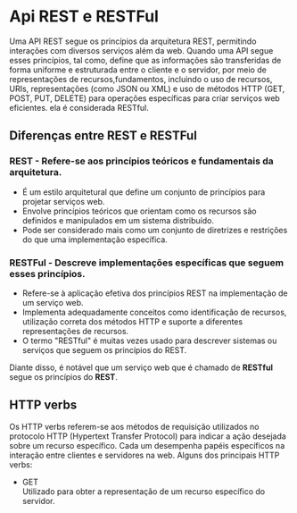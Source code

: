  # Api REST e RESTFul

 <p>
     Uma API REST segue os princípios da arquitetura REST, permitindo interações com diversos serviços além da web. Quando uma API segue esses princípios, tal como, define que as informações são transferidas de forma uniforme e estruturada entre o cliente e o servidor, por meio de representações de recursos,fundamentos, incluindo o uso de recursos, URIs, representações (como JSON ou XML) e uso de métodos HTTP (GET, POST, PUT, DELETE) para operações específicas para criar serviços web eficientes. ela é considerada RESTful.
 </p>
 
## Diferenças entre REST e RESTFul

### REST -  Refere-se aos princípios teóricos e fundamentais da arquitetura.

- É um estilo arquitetural que define um conjunto de princípios para projetar serviços web.
- Envolve princípios teóricos que orientam como os recursos são definidos e manipulados em um sistema distribuído.
- Pode ser considerado mais como um conjunto de diretrizes e restrições do que uma implementação específica.

### RESTFul - Descreve implementações específicas que seguem esses princípios.

- Refere-se à aplicação efetiva dos princípios REST na implementação de um serviço web.
- Implementa adequadamente conceitos como identificação de recursos, utilização correta dos métodos HTTP e suporte a diferentes representações de recursos.
- O termo "RESTful" é muitas vezes usado para descrever sistemas ou serviços que seguem os princípios do REST.

Diante disso, é notável que um serviço web que é chamado de **RESTful** segue os princípios do **REST**.

  ## HTTP verbs

  <p> 
      Os HTTP verbs referem-se aos métodos de requisição utilizados no protocolo HTTP (Hypertext Transfer Protocol) para indicar a ação desejada sobre um recurso específico. Cada um desempenha papéis específicos na interação entre clientes e servidores na web. Alguns dos principais HTTP verbs:
</p>

- <p>GET<br>
  Utilizado para obter a representação de um recurso específico do servidor.</p>

    

    
    
